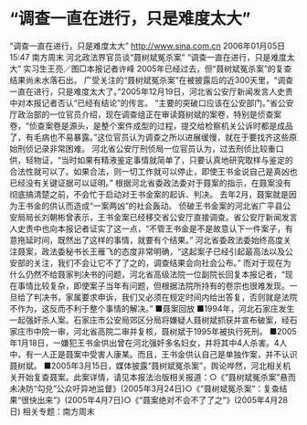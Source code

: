 # “调查一直在进行，只是难度太大”

“调查一直在进行，只是难度太大”
http://www.sina.com.cn 2006年01月05日15:47 南方周末
河北政法界官员谈“聂树斌冤杀案”
“调查一直在进行，只是难度太大”
实习生王亮／图□本报记者许峰
2005年已经过去，但“聂树斌冤杀案”的复查结果尚未水落石出。
广受关注的“聂树斌冤杀案”在被披露后的近300天里，“调查一直在进行，只是难度太大了。”2005年12月19日，河北省公安厅新闻发言人史贵中对本报记者否认“已经有结论”的传言。
“主要的突破口应该在公安部门。”省公安厅政治部的一位官员介绍，现在调查组正在审读聂树斌的案卷，特别是侦查案卷，“侦查案卷是源头，是整个案件成型的过程，提交给检察机关公诉时都是成品了，有毛病也不易暴露。”这位官员认为调查之所以进展缓慢，就在于要找齐这些原始刑侦记录非常困难。
河北省公安厅刑侦局一位官员认为，过去刑侦比较重口供，轻物证，“当时如果有精液鉴定事情就简单了，只要认真地研究取样与鉴定的合法性就可以了。如果合法，则一切工作就可以停止，即使王书金说自己是真凶也已经没有关键证据可以证明。”
根据河北省委政法委对于聂案的指示，在聂案没有彻底搞清楚之前，不会忙于启动对王书金案的起诉、判决。
去年2月，聂案就是因为王书金的供认而造成“一案两凶”的社会轰动。
侦破王书金案的河北省广平县公安局局长刘朝彬曾表示，王书金案已经移交省公安厅直接调查。省公安厅新闻发言人史贵中也向本报记者证实了这一点，“不管王书金是不是故意认下一件案子，有意拖延时间，既然出了这样的事情，就要有个结果。”
河北省委政法委始终高度关注聂案，政法委秘书长王雁飞的态度非常明确，“这起案子已经引起最高法以及公安部的关注，我们不会让它不了了之的，调查结果会向社会公布。”
而对于现在为什么仍然不给聂家判决书的问题，河北省高级法院一位副院长回复本报记者，“现在事情比较复杂，即使案子当年有问题，但根据法院所持有的卷宗也很难发现。一旦给了判决书，家属要求申诉，我们又必须在规定时间内给出答复，否则就是法院不作为，这反而不利于整个事情的解决。”
■聂案回放
■1994年，河北石家庄发生一起强奸杀人案。石家庄市公安局郊区分局将嫌疑人聂树斌抓获并宣布破案，经石家庄市中院一审，河北省高院二审并复核，聂树斌于1995年被执行死刑。
■2005年1月18日，一嫌犯王书金供出曾在河北强奸多名妇女，并将其中4人杀害。4人中，有一人正是聂案中受害人康某。而且，王书金供认自己是单独作案，并不认识聂树斌。
■2005年3月15日，媒体披露“聂树斌冤杀案”，舆论哗然，河北相关机关开始复查聂案。此案详情，请见本报法治版相关报道：○《“聂树斌冤杀案”悬而未决防“勾兑”公众吁异地监督》(2005年3月24日)○《“聂树斌冤杀案”：复查结果“很快出来”》(2005年4月7日)○《“聂案绝对不会不了了之”》(2005年4月28日)
相关专题：南方周末 

